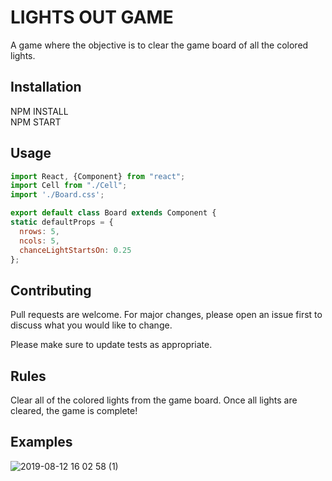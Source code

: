 # LIGHTS OUT GAME

A game where the objective is to clear the game board of all the colored lights.

## Installation

NPM INSTALL <br>
NPM START

## Usage

```javascript
import React, {Component} from "react";
import Cell from "./Cell";
import './Board.css';

export default class Board extends Component {
static defaultProps = {
  nrows: 5,
  ncols: 5,
  chanceLightStartsOn: 0.25
};
```

## Contributing
Pull requests are welcome. For major changes, please open an issue first to discuss what you would like to change.

Please make sure to update tests as appropriate.

## Rules

Clear all of the colored lights from the game board. Once all lights are cleared, the game is complete!

## Examples

![2019-08-12 16 02 58 (1)](https://user-images.githubusercontent.com/43822080/62937007-42361f80-bd99-11e9-9230-e95ae83e2c9a.gif)
